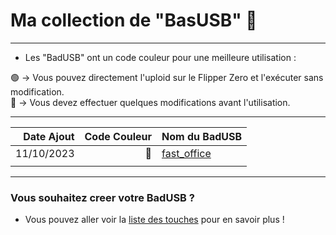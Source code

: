 # Ma collection de "BasUSB" 👀

---
 - Les "BadUSB" ont un code couleur pour une meilleure utilisation : </br>
  
🟢 -> Vous pouvez directement l'uploid sur le Flipper Zero et l'exécuter sans modification. </br>
🔵 -> Vous devez effectuer quelques modifications avant l'utilisation.

---

| Date Ajout | Code Couleur | Nom du BadUSB |
|-----------:|-------------:|---------------|
| 11/10/2023 | 🔵 | [fast_office](https://github.com/Lenigobrick/Flipper_Zero-Files/blob/main/BadUSB/Fast_Login/fast_office.txt) |
|   |   |   |

---

### Vous souhaitez creer votre BadUSB ?

 - Vous pouvez aller voir la [liste des touches](https://gist.github.com/methanoliver/efebfe8f4008e167417d4ab96e5e3cac) pour en savoir plus !
